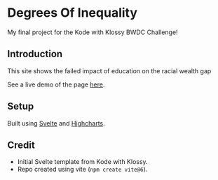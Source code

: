 # Degrees Of Inequality
My final project for the Kode with Klossy BWDC Challenge!


## Introduction
This site shows the failed impact of education on the racial wealth gap 

See a live demo of the page [here](https://jasminesamra.github.io/kwk-scrollytelling-template/).


## Setup
Built using [Svelte](https://marketplace.visualstudio.com/items?itemName=svelte.svelte-vscode) and [Highcharts](https://highcharts.com).


## Credit
- Initial Svelte template from Kode with Klossy.
- Repo created using vite (`npm create vite@6`).
